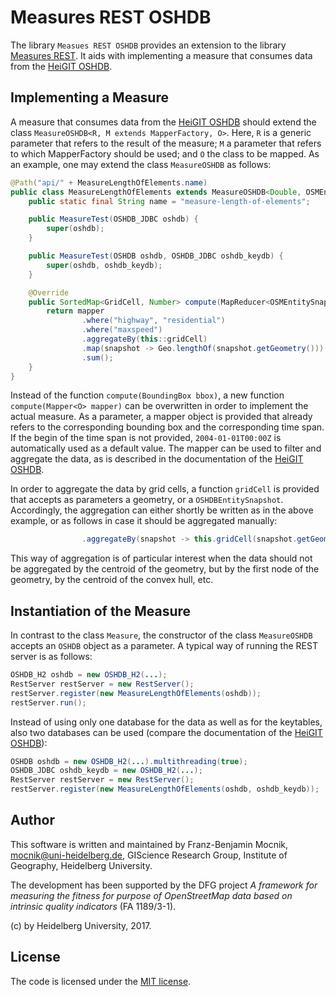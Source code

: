 # Measures REST OSHDB

The library `Measues REST OSHDB` provides an extension to the library [Measures REST](https://github.com/giscience/measures-rest).  It aids with implementing a measure that consumes data from the [HeiGIT OSHDB](???).

## Implementing a Measure

A measure that consumes data from the [HeiGIT OSHDB](???) should extend the class `MeasureOSHDB<R, M extends MapperFactory, O>`.  Here, `R` is a generic parameter that refers to the result of the measure; `M` a parameter that refers to which MapperFactory should be used; and `O` the class to be mapped. As an example, one may extend the class `MeasureOSHDB` as follows:

```java
@Path("api/" + MeasureLengthOfElements.name)
public class MeasureLengthOfElements extends MeasureOSHDB<Double, OSMEntitySnapshotMapper, OSMEntitySnapshot> {
    public static final String name = "measure-length-of-elements";

    public MeasureTest(OSHDB_JDBC oshdb) {
        super(oshdb);
    }

    public MeasureTest(OSHDB oshdb, OSHDB_JDBC oshdb_keydb) {
        super(oshdb, oshdb_keydb);
    }

    @Override
    public SortedMap<GridCell, Number> compute(MapReducer<OSMEntitySnapshot> mapper) throws Exception {
        return mapper
                .where("highway", "residential")
                .where("maxspeed")
                .aggregateBy(this::gridCell)
                .map(snapshot -> Geo.lengthOf(snapshot.getGeometry()))
                .sum();
    }
}
```

Instead of the function `compute(BoundingBox bbox)`, a new function `compute(Mapper<O> mapper)` can be overwritten in order to implement the actual measure.  As a parameter, a mapper object is provided that already refers to the corresponding bounding box and the corresponding time span.  If the begin of the time span is not provided, `2004-01-01T00:00Z` is automatically used as a default value.  The mapper can be used to filter and aggregate the data, as is described in the documentation of the [HeiGIT OSHDB](???).

In order to aggregate the data by grid cells, a function `gridCell` is provided that accepts as parameters a geometry, or a `OSHDBEntitySnapshot`.  Accordingly, the aggregation can either shortly be written as in the above example, or as follows in case it should be aggregated manually:

```java
                .aggregateBy(snapshot -> this.gridCell(snapshot.getGeometry()))
```
This way of aggregation is of particular interest when the data should not be aggregated by the centroid of the geometry, but by the first node of the geometry, by the centroid of the convex hull, etc.

## Instantiation of the Measure

In contrast to the class `Measure`, the constructor of the class `MeasureOSHDB` accepts an `OSHDB` object as a parameter.  A typical way of running the REST server is as follows:

```java
OSHDB_H2 oshdb = new OSHDB_H2(...);
RestServer restServer = new RestServer();
restServer.register(new MeasureLengthOfElements(oshdb));
restServer.run();
```

Instead of using only one database for the data as well as for the keytables, also two databases can be used (compare the documentation of the [HeiGIT OSHDB](???)):

```java
OSHDB oshdb = new OSHDB_H2(...).multithreading(true);
OSHDB_JDBC oshdb_keydb = new OSHDB_H2(...);
RestServer restServer = new RestServer();
restServer.register(new MeasureLengthOfElements(oshdb, oshdb_keydb));
```

## Author

This software is written and maintained by Franz-Benjamin Mocnik, <mocnik@uni-heidelberg.de>, GIScience Research Group, Institute of Geography, Heidelberg University.

The development has been supported by the DFG project *A framework for measuring the fitness for purpose of OpenStreetMap data based on intrinsic quality indicators* (FA 1189/3-1).

(c) by Heidelberg University, 2017.

## License

The code is licensed under the [MIT license](https://github.com/giscience/measures-rest-oshdb/blob/master/LICENSE.md).
